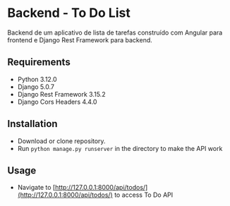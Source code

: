 # Backend - To Do List

Backend de um aplicativo de lista de tarefas construído com Angular para frontend e Django Rest Framework para backend.

## Requirements
- Python 3.12.0
- Django 5.0.7
- Django Rest Framework 3.15.2
- Django Cors Headers 4.4.0

## Installation
- Download or clone repository.
- Run ```python manage.py runserver``` in the directory to make the API work

## Usage
- Navigate to [http://127.0.0.1:8000/api/todos/](http://127.0.0.1:8000/api/todos/) to access To Do API
